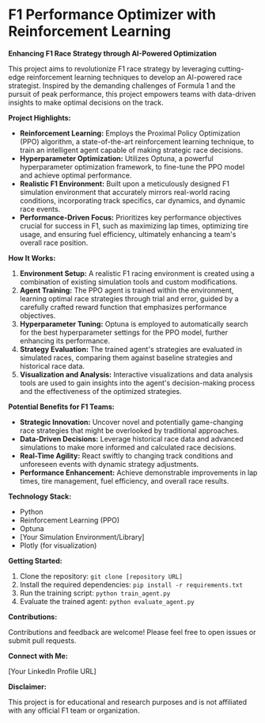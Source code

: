 

# F1 Performance Optimizer with Reinforcement Learning

**Enhancing F1 Race Strategy through AI-Powered Optimization**

This project aims to revolutionize F1 race strategy by leveraging cutting-edge reinforcement learning techniques to develop an AI-powered race strategist. Inspired by the demanding challenges of Formula 1 and the pursuit of peak performance, this project empowers teams with data-driven insights to make optimal decisions on the track.

**Project Highlights:**

* **Reinforcement Learning:** Employs the Proximal Policy Optimization (PPO) algorithm, a state-of-the-art reinforcement learning technique, to train an intelligent agent capable of making strategic race decisions.
* **Hyperparameter Optimization:** Utilizes Optuna, a powerful hyperparameter optimization framework, to fine-tune the PPO model and achieve optimal performance.
* **Realistic F1 Environment:** Built upon a meticulously designed F1 simulation environment that accurately mirrors real-world racing conditions, incorporating track specifics, car dynamics, and dynamic race events.
* **Performance-Driven Focus:**  Prioritizes key performance objectives crucial for success in F1, such as maximizing lap times, optimizing tire usage, and ensuring fuel efficiency, ultimately enhancing a team's overall race position.

**How It Works:**

1. **Environment Setup:** A realistic F1 racing environment is created using a combination of existing simulation tools and custom modifications.
2. **Agent Training:** The PPO agent is trained within the environment, learning optimal race strategies through trial and error, guided by a carefully crafted reward function that emphasizes performance objectives.
3. **Hyperparameter Tuning:** Optuna is employed to automatically search for the best hyperparameter settings for the PPO model, further enhancing its performance.
4. **Strategy Evaluation:** The trained agent's strategies are evaluated in simulated races, comparing them against baseline strategies and historical race data.
5. **Visualization and Analysis:** Interactive visualizations and data analysis tools are used to gain insights into the agent's decision-making process and the effectiveness of the optimized strategies.

**Potential Benefits for F1 Teams:**

* **Strategic Innovation:** Uncover novel and potentially game-changing race strategies that might be overlooked by traditional approaches.
* **Data-Driven Decisions:** Leverage historical race data and advanced simulations to make more informed and calculated race decisions.
* **Real-Time Agility:** React swiftly to changing track conditions and unforeseen events with dynamic strategy adjustments.
* **Performance Enhancement:** Achieve demonstrable improvements in lap times, tire management, fuel efficiency, and overall race results.

**Technology Stack:**

* Python
* Reinforcement Learning (PPO)
* Optuna
* [Your Simulation Environment/Library]
* Plotly (for visualization)

**Getting Started:**

1. Clone the repository: `git clone [repository URL]`
2. Install the required dependencies: `pip install -r requirements.txt`
3. Run the training script: `python train_agent.py`
4. Evaluate the trained agent: `python evaluate_agent.py`

**Contributions:**

Contributions and feedback are welcome! Please feel free to open issues or submit pull requests.

**Connect with Me:**

[Your LinkedIn Profile URL]

**Disclaimer:**

This project is for educational and research purposes and is not affiliated with any official F1 team or organization.

